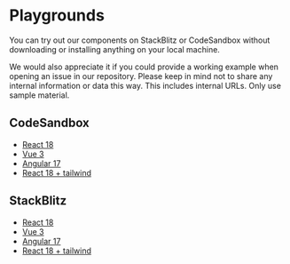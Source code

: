 # Playgrounds

You can try out our components on StackBlitz or CodeSandbox without downloading or installing anything on your local machine.

We would also appreciate it if you could provide a working example when opening an issue in our repository. Please keep in mind not to share any internal information or data this way. This includes internal URLs. Only use sample material.

## CodeSandbox

- [React 18](https://codesandbox.io/s/github/db-ux-design-system/examples/tree/main/react-example)
- [Vue 3](https://codesandbox.io/s/github/db-ux-design-system/examples/tree/main/vue-example)
- [Angular 17](https://codesandbox.io/s/github/db-ux-design-system/examples/tree/main/angular17-example)
- [React 18 + tailwind](https://codesandbox.io/s/github/db-ux-design-system/examples/tree/main/react-tailwind-template)

## StackBlitz

- [React 18](https://stackblitz.com/fork/github/db-ux-design-system/examples/tree/main/react-example?file=index.html)
- [Vue 3](https://stackblitz.com/fork/github/db-ux-design-system/examples/tree/main/vue-example?file=index.html)
- [Angular 17](https://stackblitz.com/fork/github/db-ux-design-system/examples/tree/main/angular17-example?file=index.html)
- [React 18 + tailwind](https://stackblitz.com/fork/github/db-ux-design-system/examples/tree/main/react-tailwind-template?file=index.html)
